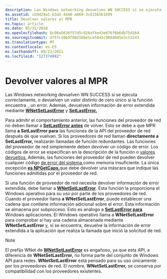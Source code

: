 ```yaml
---
description: Las Windows networking devuelven WN SUCCESS si se ejecuta correctamente, o devuelven un valor distinto de cero único si la función encuentra \_ un error. Además, devuelven información de error extendida mediante WNetSetLastError y SetLastError.
ms.assetid: cb9d29a1-b3a5-4440-a069-3cd1565b1699
title: Devolver valores al MPR
ms.topic: article
ms.date: 05/31/2018
ms.openlocfilehash: 8c96a5636f57d5c926af4e43e676f0b6db75d164
ms.sourcegitcommit: d75fc10b9f0825bbe5ce5045c90d4045e3c53243
ms.translationtype: MT
ms.contentlocale: es-ES
ms.lasthandoff: 09/13/2021
ms.locfileid: "127374982"
---
```

# <a name="returning-values-to-the-mpr"></a>Devolver valores al MPR

Las Windows networking devuelven WN SUCCESS si se ejecuta correctamente, o devuelven un valor distinto de cero único si la función encuentra \_ un error. Además, devuelven información de error extendida mediante [**WNetSetLastError**](/windows/desktop/api/Npapi/nf-npapi-wnetsetlasterrora) y [**SetLastError.**](/windows/win32/api/errhandlingapi/nf-errhandlingapi-setlasterror)

Para admitir el comportamiento anterior, las funciones del proveedor de red no deben llamar a [**SetLastError antes**](/windows/win32/api/errhandlingapi/nf-errhandlingapi-setlasterror) de volver. Esto se debe a que MPR llama **a SetLastError para** las funciones de la API del proveedor de red después de que vuelvan. Si los proveedores de red llaman **directamente a SetLastError,** realizarán llamadas de función redundantes. Las funciones del proveedor de red simplemente deben devolver un código de error. Los códigos de error se especifican en la descripción de la función o [valores devueltos.](network-security-return-values.md) Además, las funciones del proveedor de red pueden devolver cualquier código [de error del sistema,](../debug/system-error-codes.md)como memoria insuficiente. La única excepción [**es NPGetCaps,**](/windows/desktop/api/Npapi/nf-npapi-npgetcaps)que debe devolver una máscara que indique las funciones admitidas por el proveedor de red.

Si una función de proveedor de red necesita devolver información de error extendida, debe llamar a [**WNetSetLastError**](/windows/desktop/api/Npapi/nf-npapi-wnetsetlasterrora). Esta función la proporciona el Windows operativo para su uso por parte de los proveedores de red. Cuando el proveedor llama **a WNetSetLastError**, puede establecer una cadena que contiene información adicional sobre el error. Esta información se almacena por subproceso. Esto es análogo a [**SetLastError para**](/windows/win32/api/errhandlingapi/nf-errhandlingapi-setlasterror) Windows aplicaciones. El Windows operativo llama a **WNetSetLastError** para comprobar si hay una cadena almacenada mediante **WNetSetLastError** y, si se encuentra, devuelve la información de error extendida a la aplicación que realiza la llamada que inició la solicitud de red.

> [!Note]  
> El prefijo WNet de [**WNetSetLastError**](/windows/desktop/api/Npapi/nf-npapi-wnetsetlasterrora) es engañoso, ya que esta API, a diferencia de **WNetSetLastError,** no forma parte del conjunto de Windows API para redes. **WNetSetLastError** está pensado para su uso únicamente por los proveedores de red. El nombre, **WNetSetLastError,** se conserva por compatibilidad con los proveedores existentes.

 

 

 
